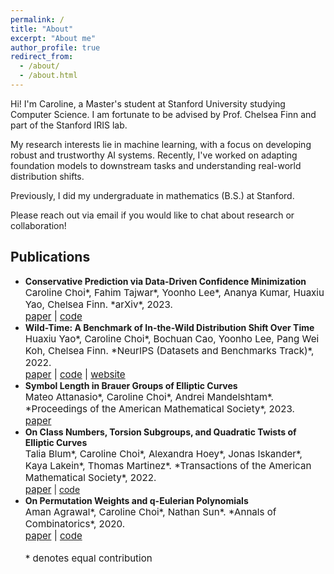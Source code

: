 ```yaml
---
permalink: /
title: "About"
excerpt: "About me"
author_profile: true
redirect_from: 
  - /about/
  - /about.html
---
```


Hi! I'm Caroline, a Master's student at Stanford University studying Computer Science. I am fortunate to be advised by Prof. Chelsea Finn and part of the Stanford IRIS lab.

My research interests lie in machine learning, with a focus on developing robust and trustworthy AI systems. 
Recently, I've worked on adapting foundation models to downstream tasks and understanding real-world distribution shifts.

<!-- Feel free to add more personal statements or details about your research interests here -->

Previously, I did my undergraduate in mathematics (B.S.) at Stanford.

Please reach out via email if you would like to chat about research or collaboration!

[//]: # (If you're interested in discussing research or potential collaborations, please don't hesitate to reach out to me via email!)

Publications
------
- <span style="font-weight:bold;">Conservative Prediction via Data-Driven Confidence Minimization</span><br>
  <span style="font-size:4mm;">Caroline Choi\*, Fahim Tajwar\*, Yoonho Lee\*, Ananya Kumar, Huaxiu Yao, Chelsea Finn. \*arXiv\*, 2023.</span><br>
  <span style="font-size:4mm;">[paper](https://arxiv.org/abs/2306.04974) | [code](https://github.com/tajwarfahim/dcm)</span>
- <span style="font-weight:bold;">Wild-Time: A Benchmark of In-the-Wild Distribution Shift Over Time</span><br>
  <span style="font-size:4mm;">Huaxiu Yao\*, Caroline Choi\*, Bochuan Cao, Yoonho Lee, Pang Wei Koh, Chelsea Finn. \*NeurIPS (Datasets and Benchmarks Track)\*, 2022.</span><br>
  <span style="font-size:4mm;">[paper](https://arxiv.org/abs/2211.14238) | [code](https://github.com/huaxiuyao/Wild-Time) | [website](https://wild-time.github.io) </span>
- <span style="font-weight:bold;">Symbol Length in Brauer Groups of Elliptic Curves</span><br>
  <span style="font-size:4mm;">Mateo Attanasio\*, Caroline Choi\*, Andrei Mandelshtam\*. \*Proceedings of the American Mathematical Society\*, 2023.</span><br>
  <span style="font-size:4mm;">[paper](https://arxiv.org/abs/2107.10886)</span>
- <span style="font-weight:bold;">On Class Numbers, Torsion Subgroups, and Quadratic Twists of Elliptic Curves</span><br>
  <span style="font-size:4mm;">Talia Blum\*, Caroline Choi\*, Alexandra Hoey\*, Jonas Iskander\*, Kaya Lakein\*, Thomas Martinez\*. \*Transactions of the American Mathematical Society\*, 2022.</span><br>
  <span style="font-size:4mm;">[paper](https://arxiv.org/abs/2007.08756)</span> | [code](https://github.com/cchoi1/class-numbers)
- <span style="font-weight:bold;">On Permutation Weights and q-Eulerian Polynomials</span><br>
  <span style="font-size:4mm;">Aman Agrawal\*, Caroline Choi\*, Nathan Sun\*. \*Annals of Combinatorics\*, 2020.</span><br>
  <span style="font-size:4mm;">[paper](https://arxiv.org/abs/1809.07398) | [code](https://github.com/cchoi1/permutation-weights)</span>
<br><br>
<span style="font-size:4mm;">\* denotes equal contribution</span>

